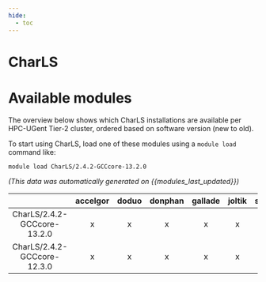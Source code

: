 ```yaml
---
hide:
  - toc
---
```


CharLS
======

# Available modules


The overview below shows which CharLS installations are available per HPC-UGent Tier-2 cluster, ordered based on software version (new to old).

To start using CharLS, load one of these modules using a `module load` command like:

```shell
module load CharLS/2.4.2-GCCcore-13.2.0
```

*(This data was automatically generated on {{modules_last_updated}})*  

| |accelgor|doduo|donphan|gallade|joltik|shinx|
| :---: | :---: | :---: | :---: | :---: | :---: | :---: |
|CharLS/2.4.2-GCCcore-13.2.0|x|x|x|x|x|x|
|CharLS/2.4.2-GCCcore-12.3.0|x|x|x|x|x|x|
